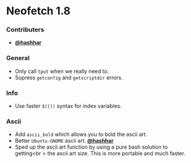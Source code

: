 # Neofetch 1.8

### Contributers

- **[@hashhar](https://github.com/hashhar)**

### General

- Only call `tput` when we really need to.
- Supress `getconfig` and `getscriptdir` errors.


### Info

- Use faster `$(())` syntax for index variables.


### Ascii

- Add `ascii_bold` which allows you to bold the ascii art.
- Better `Ubuntu-GNOME` ascii art. **[@hashhar](https://github.com/hashhar)**
- Sped up the ascii art function by using a pure bash solution to getting<br \>
the ascii art size. This is more portable and much faster.
